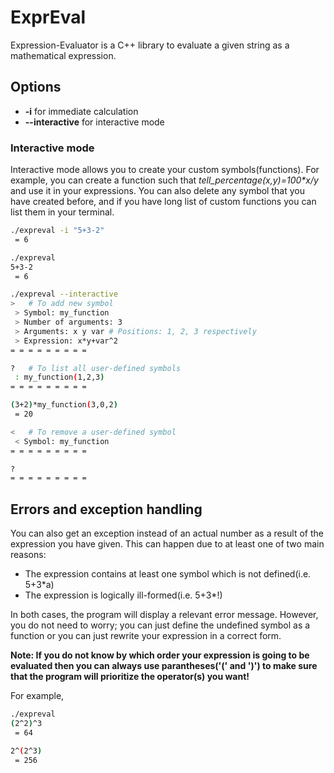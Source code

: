 # ExprEval

Expression-Evaluator is a C++ library to evaluate a given string as a mathematical expression.

## Options

* **-i** for immediate calculation
* **--interactive** for interactive mode

### Interactive mode

Interactive mode allows you to create your custom symbols(functions). For example, you can create a function such that *tell_percentage(x,y)=100\*x/y* and use it in your expressions. You can also delete any symbol that you have created before, and if you have long list of custom functions you can list them in your terminal.

```bash
./expreval -i "5+3-2"
 = 6
```

```bash
./expreval
5+3-2
 = 6

```

```bash
./expreval --interactive
>   # To add new symbol
 > Symbol: my_function
 > Number of arguments: 3
 > Arguments: x y var # Positions: 1, 2, 3 respectively
 > Expression: x*y+var^2
= = = = = = = = =

?   # To list all user-defined symbols
 : my_function(1,2,3)
= = = = = = = = =

(3+2)*my_function(3,0,2)
 = 20

<   # To remove a user-defined symbol
 < Symbol: my_function
= = = = = = = = =

?
= = = = = = = = =

```

## Errors and exception handling

You can also get an exception instead of an actual number as a result of the expression you have given. This can happen due to at least one of two main reasons:

* The expression contains at least one symbol which is not defined(i.e. 5+3*a)
* The expression is logically ill-formed(i.e. 5+3*!)

In both cases, the program will display a relevant error message. However, you do not need to worry; you can just define the undefined symbol as a function or you can just rewrite your expression in a correct form.

**Note: If you do not know by which order your expression is going to be evaluated then you can always use parantheses('(' and ')') to make sure that the program will prioritize the operator(s) you want!**

For example,

```bash
./expreval
(2^2)^3
 = 64

2^(2^3)
 = 256

```

